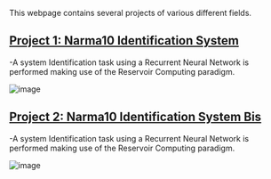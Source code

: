 
This webpage contains several projects of various different fields.

## [Project 1: Narma10 Identification System](https://github.com/LaurensEiroa/Narma10-System-Identification/blob/master/EchoStateNetwork.ipynb)
-A system Identification task using a Recurrent Neural Network is performed making use of the Reservoir Computing paradigm.

![image](https://user-images.githubusercontent.com/61729785/208782440-797cbac6-7fbc-4e8b-a5f7-ba2d35964eca.png)


## [Project 2: Narma10 Identification System Bis](https://github.com/LaurensEiroa/Narma10-System-Identification/blob/master/EchoStateNetwork.ipynb)
-A system Identification task using a Recurrent Neural Network is performed making use of the Reservoir Computing paradigm.

![image](https://user-images.githubusercontent.com/61729785/208782440-797cbac6-7fbc-4e8b-a5f7-ba2d35964eca.png)
